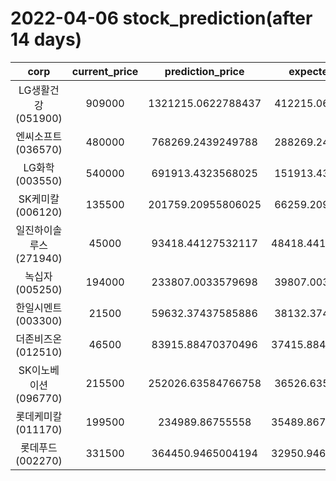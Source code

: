 # 2022-04-06 stock_prediction(after 14 days)

|   corp   |   current_price   |   prediction_price   |   expected_profit   |
|:--------:|:-----------------:|:--------------------:|:-------------------:|
|LG생활건강(051900)|909000|1321215.0622788437|412215.0622788437|
|엔씨소프트(036570)|480000|768269.2439249788|288269.2439249788|
|LG화학(003550)|540000|691913.4323568025|151913.4323568025|
|SK케미칼(006120)|135500|201759.20955806025|66259.20955806025|
|일진하이솔루스(271940)|45000|93418.44127532117|48418.441275321165|
|녹십자(005250)|194000|233807.0033579698|39807.00335796981|
|한일시멘트(003300)|21500|59632.37437585886|38132.37437585886|
|더존비즈온(012510)|46500|83915.88470370496|37415.884703704956|
|SK이노베이션(096770)|215500|252026.63584766758|36526.63584766758|
|롯데케미칼(011170)|199500|234989.86755558|35489.867555579985|
|롯데푸드(002270)|331500|364450.9465004194|32950.946500419406|
